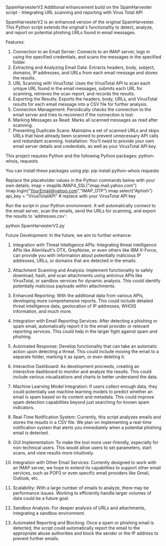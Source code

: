 SpamHarvesterV2
Additional enhancement build on the SpamHarvester script - Integrating URL scanning and reporting with Virus Total API 

SpamHarvesterV2 is an enhanced version of the original SpamHarvester. This Python script extends the original's functionality to detect, analyze, and report on potential phishing URLs found in email messages.

Features:
1.	Connection to an Email Server: Connects to an IMAP server, logs in using the specified credentials, and scans the messages in the specified folder.
2.	Extracting and Analyzing Email Data: Extracts headers, body, subject, domains, IP addresses, and URLs from each email message and stores the results.
3.	URL Scanning with VirusTotal: Uses the VirusTotal API to scan each unique URL found in the email messages, submits each URL for scanning, retrieves the scan report, and records the results.
4.	Exporting the Results: Exports the headers, body, URLs, and VirusTotal results for each email message into a CSV file for further analysis.
5.	Connection Management: Periodically checks the connection to the email server and tries to reconnect if the connection is lost.
6.	Marking Messages as Read: Marks all scanned messages as read after scanning.
7.	Preventing Duplicate Scans: Maintains a set of scanned URLs and skips URLs that have already been scanned to prevent unnecessary API calls and redundant scanning.
Installation:
You'll need to provide your own email server details and credentials, as well as your VirusTotal API key.

This project requires Python and the following Python packages: python-whois, requests

You can install these packages using pip:
pip install python-whois requests

Replace the placeholder values in the Python commands below with your own details:
imap = imaplib.IMAP4_SSL("imap.mail.yahoo.com")
imap.login("YourEmail@yahoo.com","IMAP_OTP")
imap.select("Aphish")
api_key = "VirusTotalAPI"  # replace with your VirusTotal API key


Run the script in your Python environment. It will automatically connect to the email server, scan the emails, send the URLs for scanning, and export the results to 'addresses.csv':

python SpamHarvesterV2.py


Future Development:
In the future, we aim to further enhance:

1.	Integration with Threat Intelligence APIs: Integrating threat intelligence APIs like AlienVault's OTX, GreyNoise, or even others like IBM X-Force, can provide you with information about potentially malicious IP addresses, URLs, or domains that are detected in the emails.

2.	Attachment Scanning and Analysis: Implement functionality to safely download, hash, and scan attachments using antivirus APIs like VirusTotal, or sandbox services for dynamic analysis. This could identify potentially malicious payloads within attachments.

3.	Enhanced Reporting: With the additional data from various APIs, developing more comprehensive reports. This could include detailed threat intelligence data, geolocation of IP addresses, WHOIS information, and much more.

4.	Integration with Email Reporting Services: After detecting a phishing or spam email, automatically report it to the email provider or relevant reporting services. This could help in the larger fight against spam and phishing.

5.	Automated Response: Develop functionality that can take an automatic action upon detecting a threat. This could include moving the email to a separate folder, marking it as spam, or even deleting it.

6.	Interactive Dashboard: As development proceeds, creating an interactive dashboard to monitor and analyze the results. This could include various visualizations and charts to better understand the data.

7.	Machine Learning Model Integration: If users collect enough data, they could potentially use machine learning models to predict whether an email is spam based on its content and metadata. This could improve spam detection capabilities beyond just searching for known spam indicators.

8.	Real-Time Notification System: Currently, this script analyzes emails and stores the results in a CSV file.  We plan on implementing a real-time notification system that alerts you immediately when a potential phishing email is detected.

9.	GUI Implementation: To make the tool more user-friendly, especially for non-technical users. This would allow users to set parameters, start scans, and view results more intuitively.

10.	Integration with Other Email Services: Currently designed to work with an IMAP server, we hope to extend its capabilities to support other email services, such as POP3 or even specific email providers like Gmail, Outlook, etc.

11.	Scalability: With a large number of emails to analyze, there may be performance issues. Working to efficiently handle larger volumes of data could be a future goal.

12.	Sandbox Analysis: For deeper analysis of URLs and attachments, integrating a sandbox environment. 

13.	Automated Reporting and Blocking: Once a spam or phishing email is detected, the script could automatically report the email to the appropriate abuse authorities and block the sender or the IP address to prevent further emails.
